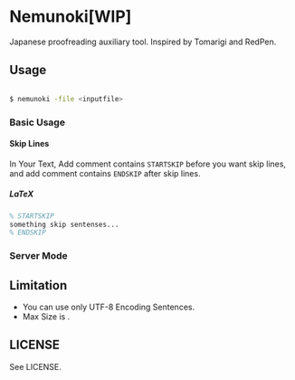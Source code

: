 # Nemunoki[WIP]

Japanese proofreading auxiliary tool. Inspired by Tomarigi and RedPen.

## Usage

```sh

$ nemunoki -file <inputfile>

```

### Basic Usage

#### Skip Lines
In Your Text, Add comment contains `STARTSKIP` before you want skip lines, and add comment contains `ENDSKIP` after skip lines.

##### LaTeX
```latex
% STARTSKIP
something skip sentenses...
% ENDSKIP

```

### Server Mode

## Limitation

* You can use only UTF-8 Encoding Sentences.
* Max Size is .


## LICENSE

See LICENSE.